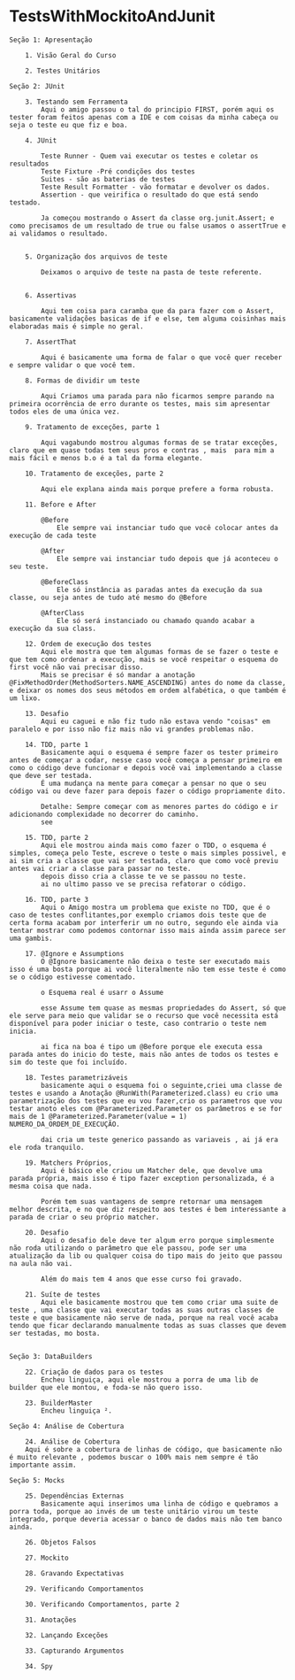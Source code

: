 # TestsWithMockitoAndJunit

    Seção 1: Apresentação

        1. Visão Geral do Curso

        2. Testes Unitários

    Seção 2: JUnit

        3. Testando sem Ferramenta
            Aqui o amigo passou o tal do principio FIRST, porém aqui os tester foram feitos apenas com a IDE e com coisas da minha cabeça ou seja o teste eu que fiz e boa.

        4. JUnit

            Teste Runner - Quem vai executar os testes e coletar os resultados
            Teste Fixture -Pré condições dos testes
            Suites - são as baterias de testes
            Teste Result Formatter - vão formatar e devolver os dados.
            Assertion - que veirifica o resultado do que está sendo testado.

            Ja começou mostrando o Assert da classe org.junit.Assert; e como precisamos de um resultado de true ou false usamos o assertTrue e ai validamos o resultado.


        5. Organização dos arquivos de teste

            Deixamos o arquivo de teste na pasta de teste referente.


        6. Assertivas

            Aqui tem coisa para caramba que da para fazer com o Assert, basicamente validações basicas de if e else, tem alguma coisinhas mais elaboradas mais é simple no geral.

        7. AssertThat

            Aqui é basicamente uma forma de falar o que você quer receber e sempre validar o que você tem.

        8. Formas de dividir um teste

            Aqui Criamos uma parada para não ficarmos sempre parando na primeira ocorrência de erro durante os testes, mais sim apresentar todos eles de uma única vez.

        9. Tratamento de exceções, parte 1

            Aqui vagabundo mostrou algumas formas de se tratar exceções, claro que em quase todas tem seus pros e contras , mais  para mim a mais fácil e menos b.o é a tal da forma elegante.

        10. Tratamento de exceções, parte 2

            Aqui ele explana ainda mais porque prefere a forma robusta.

        11. Before e After

            @Before
                Ele sempre vai instanciar tudo que você colocar antes da execução de cada teste

            @After
                Ele sempre vai instanciar tudo depois que já aconteceu o seu teste.

            @BeforeClass
                Ele só instância as paradas antes da execução da sua classe, ou seja antes de tudo até mesmo do @Before

            @AfterClass
                Ele só será instanciado ou chamado quando acabar a execução da sua class.

        12. Ordem de execução dos testes
            Aqui ele mostra que tem algumas formas de se fazer o teste e que tem como ordenar a execução, mais se você respeitar o esquema do first você não vai precisar disso.
            Mais se precisar é só mandar a anotação @FixMethodOrder(MethodSorters.NAME_ASCENDING) antes do nome da classe, e deixar os nomes dos seus métodos em ordem alfabética, o que também é um lixo.

        13. Desafio
            Aqui eu caguei e não fiz tudo não estava vendo "coisas" em paralelo e por isso não fiz mais não vi grandes problemas não.

        14. TDD, parte 1
            Basicamente aqui o esquema é sempre fazer os tester primeiro antes de começar a codar, nesse caso você começa a pensar primeiro em como o código deve funcionar e depois você vai implementando a classe que deve ser testada.
            É uma mudança na mente para começar a pensar no que o seu código vai ou deve fazer para depois fazer o código propriamente dito.

            Detalhe: Sempre começar com as menores partes do código e ir adicionando complexidade no decorrer do caminho.
            see

        15. TDD, parte 2
            Aqui ele mostrou ainda mais como fazer o TDD, o esquema é simples, começa pelo Teste, escreve o teste o mais simples possivel, e ai sim cria a classe que vai ser testada, claro que como você previu antes vai criar a classe para passar no teste.
            depois disso cria a classe te ve se passou no teste.
            ai no ultimo passo ve se precisa refatorar o código.

        16. TDD, parte 3
            Aqui o Amigo mostra um problema que existe no TDD, que é o caso de testes conflitantes,por exemplo criamos dois teste que de certa forma acabam por interferir um no outro, segundo ele ainda via tentar mostrar como podemos contornar isso mais ainda assim parece ser uma gambis.

        17. @Ignore e Assumptions
            O @Ignore basicamente não deixa o teste ser executado mais isso é uma bosta porque ai você literalmente não tem esse teste é como se o código estivesse comentado.

            o Esquema real é usarr o Assume

            esse Assume tem quase as mesmas propriedades do Assert, só que ele serve para meio que validar se o recurso que você necessita está disponível para poder iniciar o teste, caso contrario o teste nem inicia.

            ai fica na boa é tipo um @Before porque ele executa essa parada antes do inicio do teste, mais não antes de todos os testes e sim do teste que foi incluído.

        18. Testes parametrizáveis
            basicamente aqui o esquema foi o seguinte,criei uma classe de testes e usando a Anotação @RunWith(Parameterized.class) eu crio uma parametrização dos testes que eu vou fazer,crio os parametros que vou testar anoto eles com @Parameterized.Parameter os parâmetros e se for mais de 1 @Parameterized.Parameter(value = 1) NUMERO_DA_ORDEM_DE_EXECUÇÃO.

            dai cria um teste generico passando as variaveis , ai já era ele roda tranquilo.

        19. Matchers Próprios,
            Aqui é básico ele criou um Matcher dele, que devolve uma parada própria, mais isso é tipo fazer exception personalizada, é a mesma coisa que nada.

            Porém tem suas vantagens de sempre retornar uma mensagem melhor descrita, e no que diz respeito aos testes é bem interessante a parada de criar o seu próprio matcher.

        20. Desafio
            Aqui o desafio dele deve ter algum erro porque simplesmente não roda utilizando o parâmetro que ele passou, pode ser uma atualização da lib ou qualquer coisa do tipo mais do jeito que passou na aula não vai.

            Além do mais tem 4 anos que esse curso foi gravado.

        21. Suíte de testes
            Aqui ele basicamente mostrou que tem como criar uma suite de teste , uma classe que vai executar todas as suas outras classes de teste e que basicamente não serve de nada, porque na real você acaba tendo que ficar declarando manualmente todas as suas classes que devem ser testadas, mo bosta.


    Seção 3: DataBuilders

        22. Criação de dados para os testes
            Encheu linguiça, aqui ele mostrou a porra de uma lib de builder que ele montou, e foda-se não quero isso.

        23. BuilderMaster
            Encheu linguiça ².

    Seção 4: Análise de Cobertura

        24. Análise de Cobertura
        Aqui é sobre a cobertura de linhas de código, que basicamente não é muito relevante , podemos buscar o 100% mais nem sempre é tão importante assim.

    Seção 5: Mocks

        25. Dependências Externas
            Basicamente aqui inserimos uma linha de código e quebramos a porra toda, porque ao invés de um teste unitário virou um teste integrado, porque deveria acessar o banco de dados mais não tem banco ainda.

        26. Objetos Falsos

        27. Mockito

        28. Gravando Expectativas

        29. Verificando Comportamentos

        30. Verificando Comportamentos, parte 2

        31. Anotações

        32. Lançando Exceções

        33. Capturando Argumentos

        34. Spy
